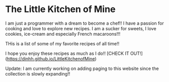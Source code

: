 
The Little Kitchen of Mine
========= 

I am just a programmer with a dream to become a chef!! I have a passion for cooking and love to explore new recipes. I am a sucker for sweets, I love cookies, ice-cream and especially French macaroons!!! 

THis is a list of some of my favorite recipes of all time!!

I hope you enjoy these recipes as much as I do!!
[CHECK IT OUT!] (https://dinhh.github.io/LittleKitchenofMine)

Update:
	I am currently working on adding paging to this website since the collection is slowly expanding!!

